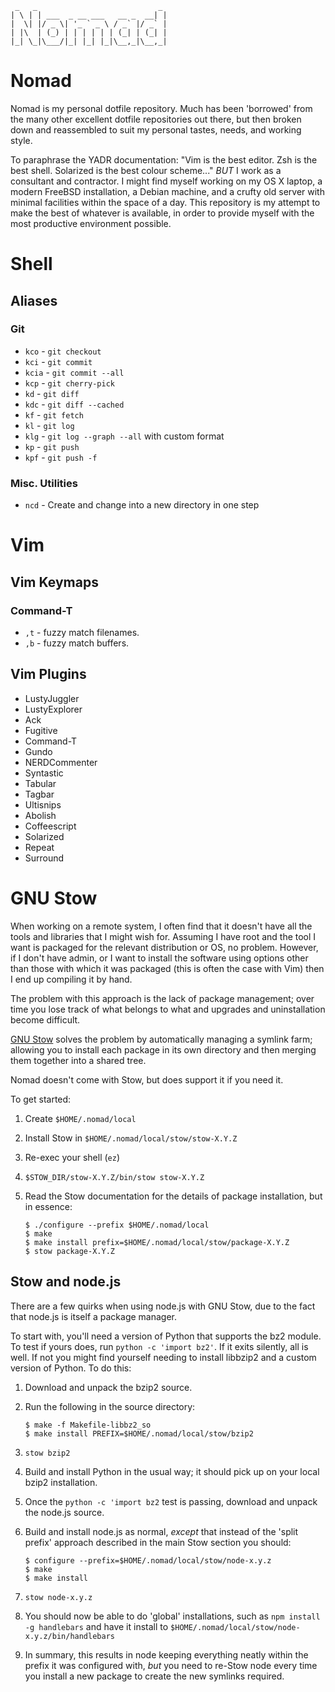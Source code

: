      _   _                           _
    | \ | | ___  _ __ ___   __ _  __| |
    |  \| |/ _ \| '_ ` _ \ / _` |/ _` |
    | |\  | (_) | | | | | | (_| | (_| |
    |_| \_|\___/|_| |_| |_|\__,_|\__,_|


Nomad
=====

Nomad is my personal dotfile repository.  Much has been 'borrowed' from
the many other excellent dotfile repositories out there, but then broken
down and reassembled to suit my personal tastes, needs, and working
style.

To paraphrase the YADR documentation: "Vim is the best editor.  Zsh is
the best shell.  Solarized is the best colour scheme..." _BUT_ I work as
a consultant and contractor.  I might find myself working on my OS X
laptop, a modern FreeBSD installation, a Debian machine, and a crufty
old server with minimal facilities within the space of a day.  This
repository is my attempt to make the best of whatever is available, in
order to provide myself with the most productive environment possible.

Shell
=====

Aliases
-------

### Git

 * `kco`   - `git checkout`
 * `kci`   - `git commit`
 * `kcia`  - `git commit --all`
 * `kcp`   - `git cherry-pick`
 * `kd`    - `git diff`
 * `kdc`   - `git diff --cached`
 * `kf`    - `git fetch`
 * `kl`    - `git log`
 * `klg`   - `git log --graph --all` with custom format
 * `kp`    - `git push`
 * `kpf`   - `git push -f`

### Misc. Utilities

 * `ncd` - Create and change into a new directory in one step

Vim
===

Vim Keymaps
-----------

### Command-T

 * `,t` - fuzzy match filenames.
 * `,b` - fuzzy match buffers.

Vim Plugins
-----------

 * LustyJuggler
 * LustyExplorer
 * Ack
 * Fugitive
 * Command-T
 * Gundo
 * NERDCommenter
 * Syntastic
 * Tabular
 * Tagbar
 * Ultisnips
 * Abolish
 * Coffeescript
 * Solarized
 * Repeat
 * Surround

GNU Stow
========

When working on a remote system, I often find that it doesn't have
all the tools and libraries that I might wish for.  Assuming I have
root and the tool I want is packaged for the relevant distribution
or OS, no problem.  However, if I don't have admin, or I want to
install the software using options other than those with which it
was packaged (this is often the case with Vim) then I end up
compiling it by hand.

The problem with this approach is the lack of package management;
over time you lose track of what belongs to what and upgrades and
uninstallation become difficult.

[GNU Stow](http://www.gnu.org/software/stow/) solves the problem by
automatically managing a symlink farm; allowing you to install each
package in its own directory and then merging them together into a
shared tree.

Nomad doesn't come with Stow, but does support it if you need it.

To get started:

 1. Create `$HOME/.nomad/local`
 2. Install Stow in `$HOME/.nomad/local/stow/stow-X.Y.Z`
 3. Re-exec your shell (`ez`)
 4. `$STOW_DIR/stow-X.Y.Z/bin/stow stow-X.Y.Z`
 5. Read the Stow documentation for the details of package installation,
    but in essence:

        $ ./configure --prefix $HOME/.nomad/local
        $ make
        $ make install prefix=$HOME/.nomad/local/stow/package-X.Y.Z
        $ stow package-X.Y.Z
    
Stow and node.js
----------------

There are a few quirks when using node.js with GNU Stow, due to the
fact that node.js is itself a package manager.

To start with, you'll need a version of Python that supports the bz2
module.  To test if yours does, run `python -c 'import bz2'`.  If it
exits silently, all is well.  If not you might find yourself needing
to install libbzip2 and a custom version of Python.  To do this:

 1. Download and unpack the bzip2 source.
 2. Run the following in the source directory:

        $ make -f Makefile-libbz2_so
        $ make install PREFIX=$HOME/.nomad/local/stow/bzip2

 3. `stow bzip2`
 4. Build and install Python in the usual way; it should pick up
    on your local bzip2 installation.
 5. Once the `python -c 'import bz2` test is passing, download
    and unpack the node.js source.
 6. Build and install node.js as normal, *except* that instead of
    the 'split prefix' approach described in the main Stow section
    you should:

        $ configure --prefix=$HOME/.nomad/local/stow/node-x.y.z
        $ make
        $ make install

 7. `stow node-x.y.z`
 8. You should now be able to do 'global' installations, such as
    `npm install -g handlebars` and have it install to
    `$HOME/.nomad/local/stow/node-x.y.z/bin/handlebars`
 9. In summary, this results in node keeping everything neatly within
    the prefix it was configured with, *but* you need to re-Stow
    node every time you install a new package to create the
    new symlinks required.

